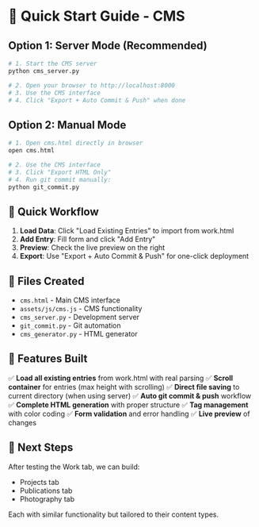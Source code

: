 # 🚀 Quick Start Guide - CMS

## Option 1: Server Mode (Recommended)

```bash
# 1. Start the CMS server
python cms_server.py

# 2. Open your browser to http://localhost:8000
# 3. Use the CMS interface
# 4. Click "Export + Auto Commit & Push" when done
```

## Option 2: Manual Mode

```bash
# 1. Open cms.html directly in browser
open cms.html

# 2. Use the CMS interface
# 3. Click "Export HTML Only"
# 4. Run git commit manually:
python git_commit.py
```

## 🎯 Quick Workflow

1. **Load Data**: Click "Load Existing Entries" to import from work.html
2. **Add Entry**: Fill form and click "Add Entry"
3. **Preview**: Check the live preview on the right
4. **Export**: Use "Export + Auto Commit & Push" for one-click deployment

## 📁 Files Created

- `cms.html` - Main CMS interface
- `assets/js/cms.js` - CMS functionality
- `cms_server.py` - Development server
- `git_commit.py` - Git automation
- `cms_generator.py` - HTML generator

## 🎨 Features Built

✅ **Load all existing entries** from work.html with real parsing
✅ **Scroll container** for entries (max height with scrolling)
✅ **Direct file saving** to current directory (when using server)
✅ **Auto git commit & push** workflow
✅ **Complete HTML generation** with proper structure
✅ **Tag management** with color coding
✅ **Form validation** and error handling
✅ **Live preview** of changes

## 🔄 Next Steps

After testing the Work tab, we can build:
- Projects tab
- Publications tab  
- Photography tab

Each with similar functionality but tailored to their content types.
